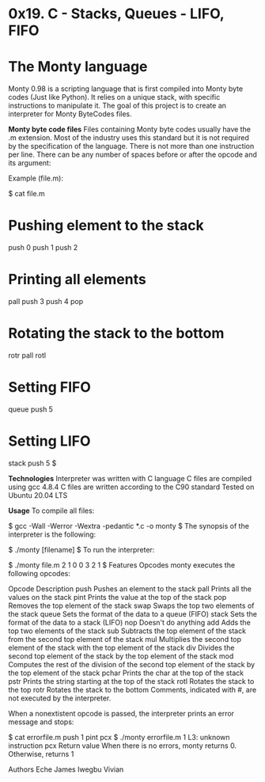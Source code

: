 # 0x19. C - Stacks, Queues - LIFO, FIFO

# The Monty language
Monty 0.98 is a scripting language that is first compiled into Monty byte codes (Just like Python). It relies on a unique stack, with specific instructions to manipulate it. The goal of this project is to create an interpreter for Monty ByteCodes files.

**Monty byte code files**
Files containing Monty byte codes usually have the .m extension. Most of the industry uses this standard but it is not required by the specification of the language. There is not more than one instruction per line. There can be any number of spaces before or after the opcode and its argument:

Example (file.m):

$ cat file.m
# Pushing element to the stack
push 0
push 1
push 2
# Printing all elements
pall
push 3
push 4
pop
# Rotating the stack to the bottom
rotr
pall
rotl
# Setting FIFO
queue
push 5
# Setting LIFO
stack
push 5
$

**Technologies**
Interpreter was written with C language
C files are compiled using gcc 4.8.4
C files are written according to the C90 standard
Tested on Ubuntu 20.04 LTS

**Usage**
To compile all files:

$ gcc -Wall -Werror -Wextra -pedantic *.c -o monty
$
The synopsis of the interpreter is the following:

$ ./monty [filename]
$
To run the interpreter:

$ ./monty file.m
2
1
0
0
3
2
1
$
Features
Opcodes
monty executes the following opcodes:

Opcode	      Description
push	        Pushes an element to the stack
pall	        Prints all the values on the stack
pint	        Prints the value at the top of the stack
pop	          Removes the top element of the stack
swap	        Swaps the top two elements of the stack
queue	        Sets the format of the data to a queue (FIFO)
stack	        Sets the format of the data to a stack (LIFO)
nop	          Doesn't do anything
add	          Adds the top two elements of the stack
sub	          Subtracts the top element of the stack from the second top element of the stack
mul	          Multiplies the second top element of the stack with the top element of the stack
div	          Divides the second top element of the stack by the top element of the stack
mod	          Computes the rest of the division of the second top element of the stack by the top element of the stack
pchar	        Prints the char at the top of the stack
pstr	        Prints the string starting at the top of the stack
rotl	        Rotates the stack to the top
rotr	        Rotates the stack to the bottom
Comments, indicated with #, are not executed by the interpreter.

When a nonextistent opcode is passed, the interpreter prints an error message and stops:

$ cat errorfile.m
push 1
pint
pcx
$ ./monty errorfile.m
1
L3: unknown instruction pcx
Return value
When there is no errors, monty returns 0. Otherwise, returns 1

Authors
Eche James
Iwegbu Vivian
